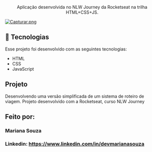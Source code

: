 <p align="center">
Aplicação desenvolvida no NLW Journey da Rocketseat na trilha HTML+CSS+JS.
</p>

[![Capturar.png](https://i.postimg.cc/VNmXy6T2/Capturar.png)](https://postimg.cc/2191hzCx)


## 🚀 Tecnologias

Esse projeto foi desenvolvido com as seguintes tecnologias:

- HTML
- CSS
- JavaScript

## Projeto

Desenvolvendo uma versão simplificada de um sistema de roteiro de viagem. Projeto desenvolvido com a Rocketseat, curso NLW Journey

## Feito por:

### Mariana Souza

### Linkedin: https://www.linkedin.com/in/devmarianasouza
